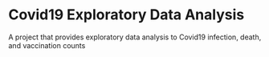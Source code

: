 # Covid19 Exploratory Data Analysis
A project that provides exploratory data analysis to Covid19 infection, death, and vaccination counts
